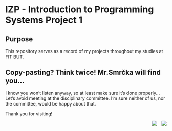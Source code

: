 # IZP - Introduction to Programming Systems Project 1

## Purpose
This repository serves as a record of my projects throughout my studies at FIT BUT.

## Copy-pasting? Think twice! Mr.Smrčka will find you...
I know you won’t listen anyway, so at least make sure it’s done properly...</br> 
Let’s avoid meeting at the disciplinary committee. I’m sure neither of us, nor the committee, would be happy about that.

Thank you for visiting!

<p align="end"> 
  <img src="https://visitor-badge.laobi.icu/badge?page_id=cmdcv.IZP-Project1" />
  <img src="https://img.shields.io/badge/Committee appointments-0-lime" style="margin-left: 10px;" />
</p>

